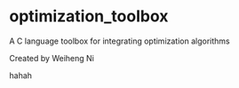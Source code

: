 optimization_toolbox
====================

A C language toolbox for integrating optimization algorithms

Created by Weiheng Ni

hahah
